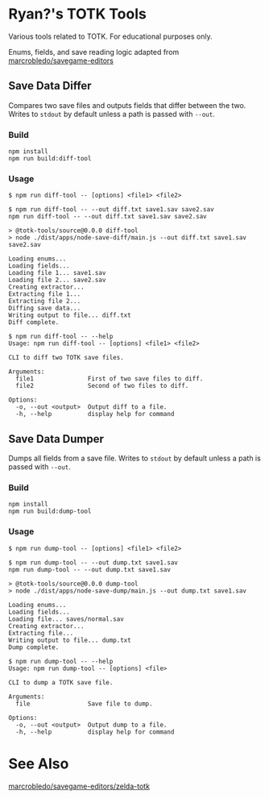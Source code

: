 # Ryan?'s TOTK Tools

Various tools related to TOTK. For educational purposes only.

Enums, fields, and save reading logic adapted from [marcrobledo/savegame-editors](https://github.com/marcrobledo/savegame-editors/tree/master/zelda-totk)

## Save Data Differ

Compares two save files and outputs fields that differ between the two. Writes to `stdout` by default unless a path is passed with `--out`.

### Build

```
npm install
npm run build:diff-tool
```

### Usage

```
$ npm run diff-tool -- [options] <file1> <file2>
```

```
$ npm run diff-tool -- --out diff.txt save1.sav save2.sav
npm run diff-tool -- --out diff.txt save1.sav save2.sav

> @totk-tools/source@0.0.0 diff-tool
> node ./dist/apps/node-save-diff/main.js --out diff.txt save1.sav save2.sav

Loading enums...
Loading fields...
Loading file 1... save1.sav
Loading file 2... save2.sav
Creating extractor...
Extracting file 1...
Extracting file 2...
Diffing save data...
Writing output to file... diff.txt
Diff complete.
```

```
$ npm run diff-tool -- --help
Usage: npm run diff-tool -- [options] <file1> <file2>

CLI to diff two TOTK save files.

Arguments:
  file1               First of two save files to diff.
  file2               Second of two files to diff.

Options:
  -o, --out <output>  Output diff to a file.
  -h, --help          display help for command
```

## Save Data Dumper

Dumps all fields from a save file. Writes to `stdout` by default unless a path is passed with `--out`.

### Build

```
npm install
npm run build:dump-tool
```

### Usage

```
$ npm run dump-tool -- [options] <file1> <file2>
```

```
$ npm run dump-tool -- --out dump.txt save1.sav
npm run dump-tool -- --out dump.txt save1.sav

> @totk-tools/source@0.0.0 dump-tool
> node ./dist/apps/node-save-dump/main.js --out dump.txt save1.sav

Loading enums...
Loading fields...
Loading file... saves/normal.sav
Creating extractor...
Extracting file...
Writing output to file... dump.txt
Dump complete.
```

```
$ npm run dump-tool -- --help
Usage: npm run dump-tool -- [options] <file>

CLI to dump a TOTK save file.

Arguments:
  file                Save file to dump.

Options:
  -o, --out <output>  Output dump to a file.
  -h, --help          display help for command
```

# See Also

[marcrobledo/savegame-editors/zelda-totk](https://github.com/marcrobledo/savegame-editors/tree/master/zelda-totk)
